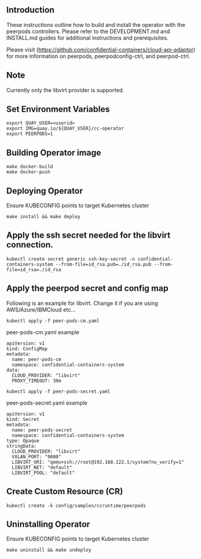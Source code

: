 ## Introduction
These instructions outline how to build and install the operator with the peerpods
controllers. Please refer to the DEVELOPMENT.md and INSTALL.md guides for additional
instructions and prerequisites.

Please visit (https://github.com/confidential-containers/cloud-api-adaptor) for more
information on peerpods, peerpodconfig-ctrl, and peerpod-ctrl.

## Note
Currently only the libvirt provider is supported.

## Set Environment Variables
```
export QUAY_USER=<userid>
export IMG=quay.io/${QUAY_USER}/cc-operator
export PEERPODS=1
```

## Building Operator image
```
make docker-build
make docker-push
```

## Deploying Operator
Ensure KUBECONFIG points to target Kubernetes cluster
```
make install && make deploy
```

## Apply the ssh secret needed for the libvirt connection.
```
kubectl create secret generic ssh-key-secret -n confidential-containers-system --from-file=id_rsa.pub=./id_rsa.pub --from-file=id_rsa=./id_rsa
```

## Apply the peerpod secret and config map
Following is an example for libvirt. Change it if you are using AWS/Azure/IBMCloud etc...

```
kubectl apply -f peer-pods-cm.yaml
```
peer-pods-cm.yaml example
```
apiVersion: v1
kind: ConfigMap
metadata:
  name: peer-pods-cm
  namespace: confidential-containers-system
data:
  CLOUD_PROVIDER: "libvirt"
  PROXY_TIMEOUT: 30m
```

```
kubectl apply -f peer-pods-secret.yaml
```
peer-pods-secret.yaml example
```
apiVersion: v1
kind: Secret
metadata:
  name: peer-pods-secret
  namespace: confidential-containers-system
type: Opaque
stringData:
  CLOUD_PROVIDER: "libvirt"
  VXLAN_PORT: "9000"
  LIBVIRT_URI: "qemu+ssh://root@192.168.122.1/system?no_verify=1"
  LIBVIRT_NET: "default"
  LIBVIRT_POOL: "default"
```

## Create Custom Resource (CR)
```
kubectl create -k config/samples/ccruntime/peerpods
```

## Uninstalling Operator

Ensure KUBECONFIG points to target Kubernetes cluster
```
make uninstall && make undeploy
```
